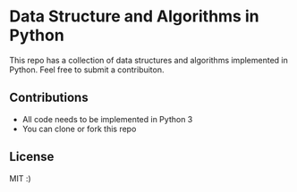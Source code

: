 # Data Structure and Algorithms in Python
This repo has a collection of data structures and algorithms implemented in Python. Feel free to submit a contribuiton.

## Contributions
* All code needs to be implemented in Python 3
* You can clone or fork this repo

## License
MIT :)
